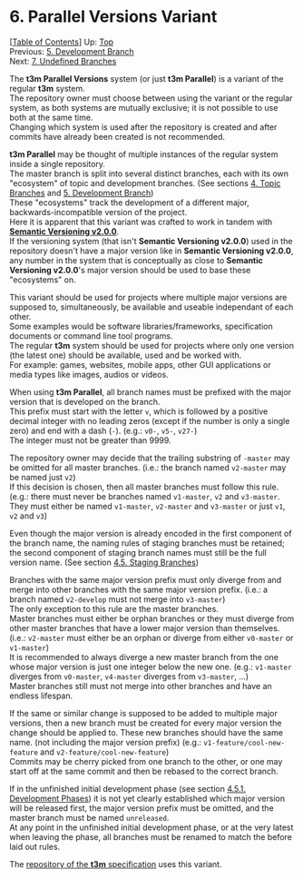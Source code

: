 # 6. Parallel Versions Variant #

\[[Table of Contents](index.md#table-of-contents)\]
Up: [Top](index.md)  
Previous: [5. Development Branch](development-branch.md)  
Next: [7. Undefined Branches](undefined-branches.md)

The **t3m Parallel Versions** system (or just **t3m Parallel**) is a variant of the regular **t3m** system.  
The repository owner must choose between using the variant or the regular system, as both systems are mutually exclusive;
it is not possible to use both at the same time.  
Changing which system is used after the repository is created and after commits have already been created is not
recommended.

**t3m Parallel** may be thought of multiple instances of the regular system inside a single repository.  
The master branch is split into several distinct branches, each with its own "ecosystem" of topic and development
branches. (See sections [4. Topic Branches](topic-branches.md) and [5. Development Branch](development-branch.md))  
These "ecosystems" track the development of a different major, backwards-incompatible version of the project.  
Here it is apparent that this variant was crafted to work in tandem with **[Semantic Versioning v2.0.0]**.  
If the versioning system (that isn't **Semantic Versioning v2.0.0**) used in the repository doesn't have a major version
like in **Semantic Versioning v2.0.0**, any number in the system that is conceptually as close to
**Semantic Versioning v2.0.0**'s major version should be used to base these "ecosystems" on.

This variant should be used for projects where multiple major versions are supposed to, simultaneously, be available and
useable independant of each other.  
Some examples would be software libraries/frameworks, specification documents or command line tool programs.  
The regular **t3m** system should be used for projects where only one version (the latest one) should be available,
used and be worked with.  
For example: games, websites, mobile apps, other GUI applications or media types like images, audios or videos.

When using **t3m Parallel**, all branch names must be prefixed with the major version that is developed on the branch.  
This prefix must start with the letter `v`, which is followed by a positive decimal integer with no leading zeros
(except if the number is only a single zero) and end with a dash (`-`). (e.g.: `v0-`, `v5-`, `v27-`)  
The integer must not be greater than 9999.

The repository owner may decide that the trailing substring of `-master` may be omitted for all master branches.
(i.e.: the branch named `v2-master` may be named just `v2`)  
If this decision is chosen, then all master branches must follow this rule.
(e.g.: there must never be branches named `v1-master`, `v2` and `v3-master`.
They must either be named `v1-master`, `v2-master` and `v3-master` or just `v1`, `v2` and `v3`)

Even though the major version is already encoded in the first component of the branch name, the naming rules of staging
branches must be retained; the second component of staging branch names must still be the full version name.
(See section [4.5. Staging Branches](topic-branches/staging.md))

Branches with the same major version prefix must only diverge from and merge into other branches with the same
major version prefix. (i.e.: a branch named `v2-develop` must not merge into `v3-master`)  
The only exception to this rule are the master branches.  
Master branches must either be orphan branches or they must diverge from other master branches that have a lower
major version than themselves.
(i.e.: `v2-master` must either be an orphan or diverge from either `v0-master` or `v1-master`)  
It is recommended to always diverge a new master branch from the one whose major version is just one integer below the
new one. (e.g.: `v1-master` diverges from `v0-master`, `v4-master` diverges from `v3-master`, ...)  
Master branches still must not merge into other branches and have an endless lifespan.

If the same or similar change is supposed to be added to multiple major versions, then a new branch must be created for
every major version the change should be applied to.
These new branches should have the same name. (not including the major version prefix)
(e.g.: `v1-feature/cool-new-feature` and `v2-feature/cool-new-feature`)  
Commits may be cherry picked from one branch to the other, or one may start off at the same commit and
then be rebased to the correct branch.

If in the unfinished initial development phase
(see section [4.5.1. Development Phases](topic-branches/development-phases.md))
it is not yet clearly established which major version will be released first, the major version prefix must be omitted,
and the master branch must be named `unreleased`.  
At any point in the unfinished initial development phase, or at the very latest when leaving the phase,
all branches must be renamed to match the before laid out rules.

The [repository of the **t3m** specification] uses this variant.

[Semantic Versioning v2.0.0]: https://semver.org/spec/v2.0.0.html "Semantic Versioning 2.0.0"
[repository of the **t3m** specification]: https://github.com/mfederczuk/t3m
